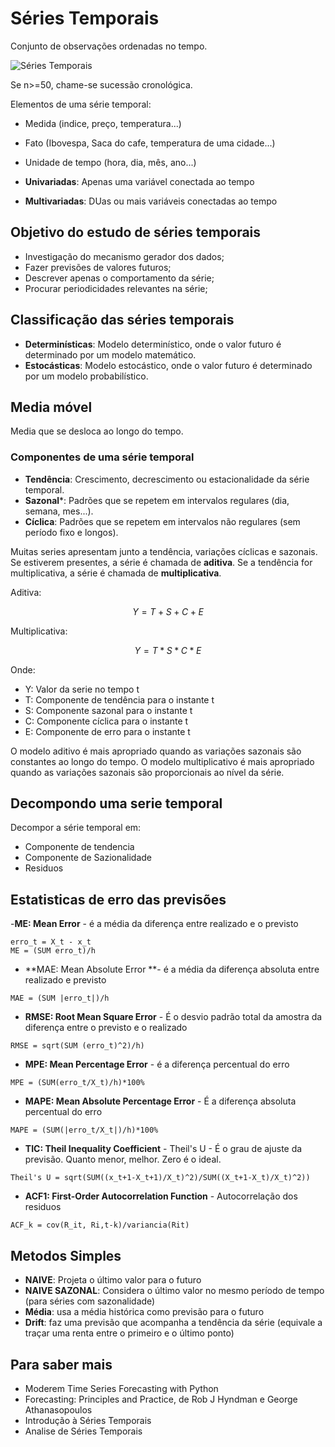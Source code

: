 # Séries Temporais

Conjunto de observações ordenadas no tempo.

![Séries Temporais](https://limnonews.wordpress.com/wp-content/uploads/2014/09/imagem11.png)

Se n>=50, chame-se sucessão cronológica.

Elementos de uma série temporal:

- Medida (indice, preço, temperatura...)
- Fato (Ibovespa, Saca do cafe, temperatura de uma cidade...)
- Unidade de tempo (hora, dia, mês, ano...)

- **Univariadas**: Apenas uma variável conectada ao tempo
- **Multivariadas**: DUas ou mais variáveis conectadas ao tempo

## Objetivo do estudo de séries temporais

- Investigação do mecanismo gerador dos dados;
- Fazer previsões de valores futuros;
- Descrever apenas o comportamento da série;
- Procurar periodicidades relevantes na série;

## Classificação das séries temporais

- **Determinísticas**: Modelo determinístico, onde o valor futuro é determinado por um modelo matemático.
- **Estocásticas**: Modelo estocástico, onde o valor futuro é determinado por um modelo probabilístico.

## Media móvel

Media que se desloca ao longo do tempo.

### Componentes de uma série temporal

- **Tendência**: Crescimento, decrescimento ou estacionalidade da série temporal.
- **Sazonal***: Padrões que se repetem em intervalos regulares (dia, semana, mes...).
- **Cíclica**: Padrões que se repetem em intervalos não regulares (sem período fixo e longos).

Muitas series apresentam junto a tendência, variações cíclicas e  sazonais. Se estiverem presentes, a série é chamada de **aditiva**. Se a tendência for multiplicativa, a série é chamada de **multiplicativa**.

Aditiva:

```math
Y = T + S + C + E
```

Multiplicativa:

```math
Y = T * S * C * E
```

Onde:

- Y: Valor da serie no tempo t
- T: Componente de tendência para o instante t
- S: Componente sazonal para o instante t
- C: Componente cíclica para o instante t
- E: Componente de erro para o instante t

O modelo aditivo é mais apropriado quando as variações sazonais são constantes ao longo do tempo. O modelo multiplicativo é mais apropriado quando as variações sazonais são proporcionais ao nível da série.

## Decompondo uma serie temporal

Decompor a série temporal em:

- Componente de tendencia
- Componente de Sazionalidade
- Residuos


## Estatisticas de erro das previsões

-**ME: Mean Error** - é a média da diferença entre realizado e o previsto

```plaintext
erro_t = X_t - x_t
ME = (SUM erro_t)/h
```

- **MAE: Mean Absolute Error **- é a média da diferença absoluta entre realizado e previsto

```plaintext
MAE = (SUM |erro_t|)/h
```

- **RMSE: Root Mean Square Error** - É o desvio padrão total da amostra da diferença entre o previsto e o realizado

```plaintext
RMSE = sqrt(SUM (erro_t)^2)/h)
```

- **MPE: Mean Percentage Error** - é a diferença percentual do erro

```plaintext
MPE = (SUM(erro_t/X_t)/h)*100%
```

- **MAPE: Mean Absolute Percentage Error** - É a diferença absoluta percentual do erro

```plaintext
MAPE = (SUM(|erro_t/X_t|)/h)*100%
```

- **TIC: Theil Inequality Coefficient** - Theil's U - É o grau de ajuste da previsão. Quanto menor, melhor. Zero é o ideal.

```plaintext
Theil's U = sqrt(SUM((x_t+1-X_t+1)/X_t)^2)/SUM((X_t+1-X_t)/X_t)^2))
```

- **ACF1: First-Order Autocorrelation Function** - Autocorrelação dos residuos

```plaintext
ACF_k = cov(R_it, Ri,t-k)/variancia(Rit)
```

## Metodos Simples

- **NAIVE**: Projeta o último valor para o futuro
- **NAIVE SAZONAL**: Considera o último valor no mesmo período de tempo (para séries com sazonalidade)
- **Média**: usa a média histórica como previsão para o futuro
- **Drift**: faz uma previsão que acompanha a tendência da série (equivale a traçar uma renta entre o primeiro e o último ponto)

## Para saber mais

- Moderem Time Series Forecasting with Python
- Forecasting: Principles and Practice, de Rob J Hyndman e George Athanasopoulos
- Introdução à Séries Temporais
- Analise de Séries Temporais
